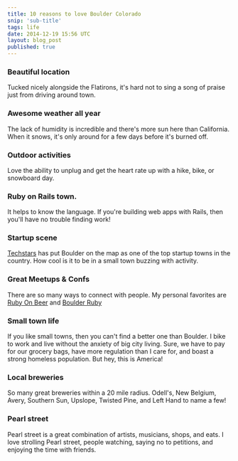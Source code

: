 ```yaml
---
title: 10 reasons to love Boulder Colorado
snip: 'sub-title'
tags: life
date: 2014-12-19 15:56 UTC
layout: blog_post
published: true
---
```


### Beautiful location
Tucked nicely alongside the Flatirons, it's hard not to sing a song of praise just from driving around town.

### Awesome weather all year
The lack of humidity is incredible and there's more sun here than California. When it snows, it's only around for a few days before it's burned off.

### Outdoor activities
Love the ability to unplug and get the heart rate up with a hike, bike, or snowboard day.

### Ruby on Rails town.
It helps to know the language. If you're building web apps with Rails, then you'll have no trouble finding work!

### Startup scene
[Techstars](http://www.techstars.com/) has put Boulder on the map as one of the top startup towns in the country. How cool is it to be in a small town buzzing with activity.

### Great Meetups & Confs
There are so many ways to connect with people. My personal favorites are [Ruby On Beer](http://www.rubyonbeer.com/.com) and [Boulder Ruby](http://www.meetup.com/boulder_ruby_group/)

### Small town life
If you like small towns, then you can't find a better one than Boulder. I bike to work and live without the anxiety of big city living. Sure, we have to pay for our grocery bags, have more regulation than I care for, and boast a strong homeless population. But hey, this is America!

### Local breweries
So many great breweries within a 20 mile radius. Odell's, New Belgium, Avery, Southern Sun, Upslope, Twisted Pine, and Left Hand to name a few!

### Pearl street
Pearl street is a great combination of artists, musicians, shops, and eats. I love strolling Pearl street, people watching, saying no to petitions, and enjoying the time with friends.
